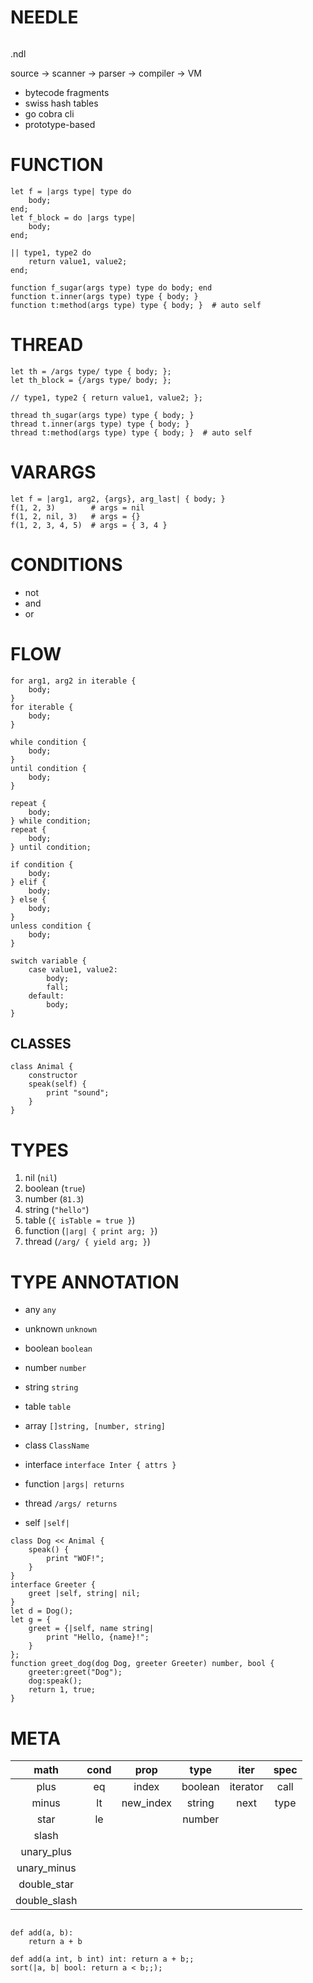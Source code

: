 # NEEDLE

```needle

```

.ndl

source -> scanner -> parser -> compiler -> VM

- bytecode fragments
- swiss hash tables
- go cobra cli
- prototype-based

# FUNCTION

```needle
let f = |args type| type do
    body;
end;
let f_block = do |args type|
    body;
end;

|| type1, type2 do
    return value1, value2;
end;

function f_sugar(args type) type do body; end
function t.inner(args type) type { body; }
function t:method(args type) type { body; }  # auto self
```

# THREAD

```needle
let th = /args type/ type { body; };
let th_block = {/args type/ body; };

// type1, type2 { return value1, value2; };

thread th_sugar(args type) type { body; }
thread t.inner(args type) type { body; }
thread t:method(args type) type { body; }  # auto self
```

# VARARGS

```needle
let f = |arg1, arg2, {args}, arg_last| { body; }
f(1, 2, 3)        # args = nil
f(1, 2, nil, 3)   # args = {}
f(1, 2, 3, 4, 5)  # args = { 3, 4 }
```

# CONDITIONS

- not
- and
- or

# FLOW

```needle
for arg1, arg2 in iterable {
    body;
}
for iterable {
    body;
}

while condition {
    body;
}
until condition {
    body;
}

repeat {
    body;
} while condition;
repeat {
    body;
} until condition;

if condition {
    body;
} elif {
    body;
} else {
    body;
}
unless condition {
    body;
}

switch variable {
    case value1, value2:
        body;
        fall;
    default:
        body;
}

```

## CLASSES

```needle
class Animal {
    constructor
    speak(self) {
        print "sound";
    }
}
```

# TYPES

1. nil (`nil`)
2. boolean (`true`)
3. number (`81.3`)
4. string (`"hello"`)
5. table (`{ isTable = true }`)
6. function (`|arg| { print arg; }`)
7. thread (`/arg/ { yield arg; }`)

# TYPE ANNOTATION

- any `any`
- unknown `unknown`

- boolean `boolean`
- number `number`
- string `string`

- table `table`
- array `[]string, [number, string]`
- class `ClassName`
- interface `interface Inter { attrs }`

- function `|args| returns`
- thread `/args/ returns`
- self `|self|`

```needle
class Dog << Animal {
    speak() {
        print "WOF!";
    }
}
interface Greeter {
    greet |self, string| nil;
}
let d = Dog();
let g = {
    greet = {|self, name string|
        print "Hello, {name}!";
    }
};
function greet_dog(dog Dog, greeter Greeter) number, bool {
    greeter:greet("Dog");
    dog:speak();
    return 1, true;
}
```

# META

|     math     | cond |   prop    |  type   |   iter   | spec |
| :----------: | :--: | :-------: | :-----: | :------: | :--: |
|     plus     |  eq  |   index   | boolean | iterator | call |
|    minus     |  lt  | new_index | string  |   next   | type |
|     star     |  le  |           | number  |          |      |
|    slash     |      |           |         |          |      |
|  unary_plus  |      |           |         |          |      |
| unary_minus  |      |           |         |          |      |
| double_star  |      |           |         |          |      |
| double_slash |      |           |         |          |      |

```

def add(a, b):
    return a + b

def add(a int, b int) int: return a + b;;
sort(|a, b| bool: return a < b;;);

```
